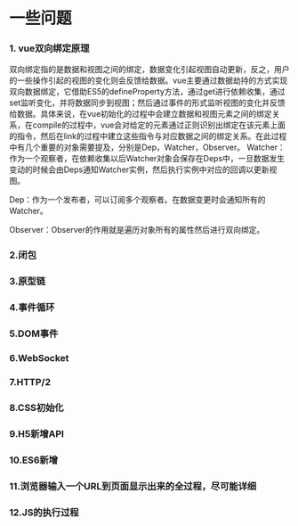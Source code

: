 # 一些问题

### 1. vue双向绑定原理
双向绑定指的是数据和视图之间的绑定，数据变化引起视图自动更新，反之，用户的一些操作引起的视图的变化则会反馈给数据。vue主要通过数据劫持的方式实现双向数据绑定，它借助ES5的defineProperty方法，通过get进行依赖收集，通过set监听变化，并将数据同步到视图；然后通过事件的形式监听视图的变化并反馈给数据。具体来说，在vue初始化的过程中会建立数据和视图元素之间的绑定关系，在compile的过程中，vue会对给定的元素通过正则识别出绑定在该元素上面的指令，然后在link的过程中建立这些指令与对应数据之间的绑定关系。在此过程中有几个重要的对象需要提及，分别是Dep，Watcher，Observer。
Watcher：作为一个观察者，在依赖收集以后Watcher对象会保存在Deps中，一旦数据发生变动的时候会由Deps通知Watcher实例，然后执行实例中对应的回调以更新视图。

Dep：作为一个发布者，可以订阅多个观察者。在数据变更时会通知所有的Watcher。

Observer：Observer的作用就是遍历对象所有的属性然后进行双向绑定。



### 2.闭包

 
### 3.原型链

### 4.事件循环

### 5.DOM事件

### 6.WebSocket

### 7.HTTP/2

### 8.CSS初始化

### 9.H5新增API

### 10.ES6新增

### 11.浏览器输入一个URL到页面显示出来的全过程，尽可能详细

### 12.JS的执行过程
